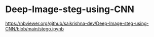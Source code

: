 # Deep-Image-steg-using-CNN


https://nbviewer.org/github/saikrishna-dev/Deep-Image-steg-using-CNN/blob/main/stego.ipynb
